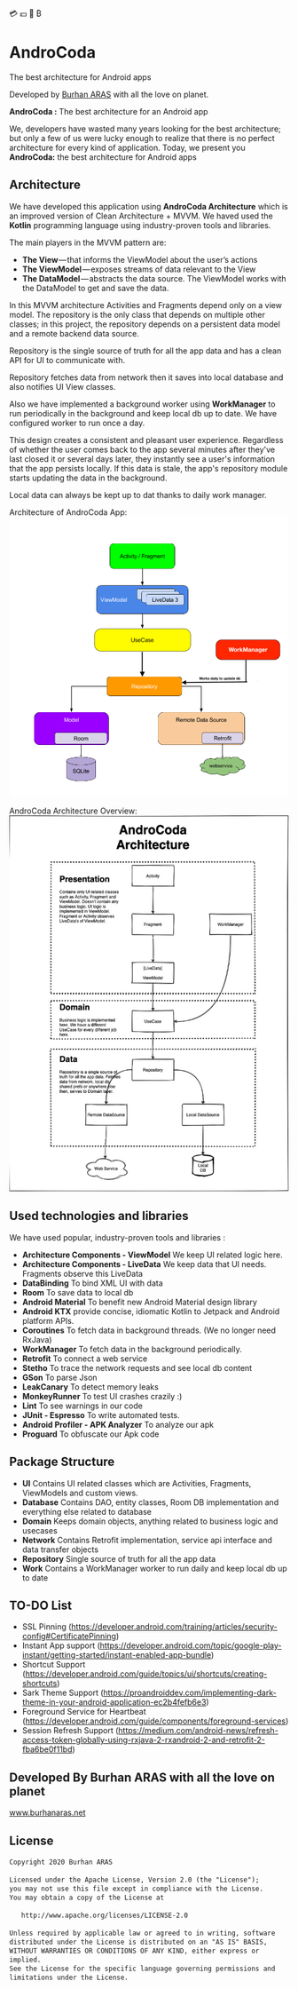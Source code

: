 
💳 💵 🏦 ₿

# AndroCoda
The best architecture for Android apps


Developed by [Burhan ARAS] with all the love on planet.

**AndroCoda :** The best architecture for an Android app

We, developers have wasted many years looking for the best architecture; but only a few of us were lucky enough to realize that there is no perfect architecture for every kind of application.
Today, we present you **AndroCoda:** the best architecture for Android apps


## Architecture

We have developed this application using **AndroCoda Architecture** which is an improved version of Clean Architecture + MVVM. We haved used the **Kotlin** programming language using industry-proven tools and libraries.

The main players in the MVVM pattern are:
  - **The View** — that informs the ViewModel about the user’s actions
  - **The ViewModel** — exposes streams of data relevant to the View
  - **The DataModel** — abstracts the data source. The ViewModel works with the DataModel to get and save the data.


In this MVVM architecture Activities and Fragments depend only on a view model. The repository is the only class that depends on multiple other classes; in this project, the repository depends on a persistent data model and a remote backend data source.

Repository is the single source of truth for all the app data and has a clean API for UI to communicate with.

Repository fetches data from network then it saves into local database and also notifies UI View classes.

Also we have implemented a background worker using **WorkManager** to run periodically in the background and keep local db up to date. We have configured worker to run once a day.

This design creates a consistent and pleasant user experience. Regardless of whether the user comes back to the app several minutes after they've last closed it or several days later, they instantly see a user's information that the app persists locally. If this data is stale, the app's repository module starts updating the data in the background.

Local data can always be kept up to dat thanks to daily work manager.

Architecture of AndroCoda App: 
![alt text](https://github.com/burhanaras/AndroCoda/blob/master/screenshots/androcoda.png "AndroCoda App Architecture")

AndroCoda Architecture Overview:
![AndroCoda Architecture Diagram](https://github.com/burhanaras/AndroCoda/blob/master/screenshots/architecture.jpg?raw=true)


## Used technologies and libraries

We have used popular, industry-proven tools and libraries :

* **Architecture Components - ViewModel** We keep UI related logic here.
* **Architecture Components - LiveData** We keep data that UI needs. Fragments observe this LiveData
* **DataBinding** To bind XML UI with data
* **Room** To save data to local db
* **Android Material** To benefit new Android Material design library
* **Android KTX**  provide concise, idiomatic Kotlin to Jetpack and Android platform APIs.
* **Coroutines** To fetch data in background threads. (We no longer need RxJava)
* **WorkManager** To fetch data in the background periodically.
* **Retrofit** To connect a web service
* **Stetho** To trace the network requests and see local db content
* **GSon** To parse Json
* **LeakCanary** To detect memory leaks
* **MonkeyRunner** To test UI crashes crazily :)
* **Lint** To see warnings in our code
* **JUnit - Espresso** To write automated tests.
* **Android Profiler - APK Analyzer** To analyze our apk
* **Proguard** To obfuscate our Apk code


## Package Structure

* **UI** Contains UI related classes which are Activities, Fragments, ViewModels  and custom views.
* **Database** Contains DAO, entity classes, Room DB implementation and everything else related to database
* **Domain** Keeps domain objects, anything related to business logic and usecases
* **Network** Contains Retrofit implementation, service api interface and data transfer objects
* **Repository** Single source of truth for all the app data
* **Work** Contains a WorkManager worker to run daily and keep local db up to date


## TO-DO List

* SSL Pinning (https://developer.android.com/training/articles/security-config#CertificatePinning)
* Instant App support (https://developer.android.com/topic/google-play-instant/getting-started/instant-enabled-app-bundle)
* Shortcut Support (https://developer.android.com/guide/topics/ui/shortcuts/creating-shortcuts)
* Sark Theme Support (https://proandroiddev.com/implementing-dark-theme-in-your-android-application-ec2b4fefb6e3)
* Foreground Service for Heartbeat (https://developer.android.com/guide/components/foreground-services)
* Session Refresh Support (https://medium.com/android-news/refresh-access-token-globally-using-rxjava-2-rxandroid-2-and-retrofit-2-fba6be0f11bd)


Developed By Burhan ARAS with all the love on planet
------------

www.burhanaras.net

   [Burhan ARAS]: <http://www.burhanaras.net>


License
-------

    Copyright 2020 Burhan ARAS

    Licensed under the Apache License, Version 2.0 (the "License");
    you may not use this file except in compliance with the License.
    You may obtain a copy of the License at

       http://www.apache.org/licenses/LICENSE-2.0

    Unless required by applicable law or agreed to in writing, software
    distributed under the License is distributed on an "AS IS" BASIS,
    WITHOUT WARRANTIES OR CONDITIONS OF ANY KIND, either express or implied.
    See the License for the specific language governing permissions and
    limitations under the License.
